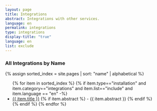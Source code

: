 ```yaml
---
layout: page
title: Integrations
abstract: Integrations with other services.
language: en
permalink: integrations
type: integrations
display-title: "true"
language: en
list: exclude
---
```


### All Integrations by Name

{% assign sorted_index = site.pages | sort: "name" | alphabetical %}

<ul>
    {% for item in sorted_index %}
    {% if item.type=="installation" and item.category=="integrations" and item.list=="include" and item.language == "en" -%}
      <li><a href="{{ site.baseurl }}{{ item.url }}">{{ item.title }}</a>
      {% if item.abstract %}
        -  {{ item.abstract }}
      {% endif %}
      </li>
      {% endif %}
    {% endfor %}
</ul>